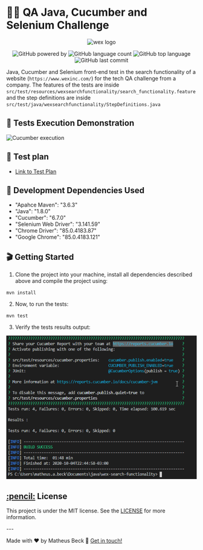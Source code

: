 # 👨‍💻 QA Java, Cucumber and Selenium Challenge

<p align="center">
  <img alt="wex logo" width="15%" src="https://www.wexinc.com/wp-content/uploads/2018/08/logo-WEX.png">
</p>

<p align="center">
  <img alt="GitHub powered by" src="https://img.shields.io/badge/cucumber-tests-green.svg?style=flat-square">
  <img alt="GitHub language count" src="https://img.shields.io/github/languages/count/matheus-beck/qa-java-cucumber-selenium-challenge">
  <img alt="GitHub top language" src="https://img.shields.io/github/languages/top/matheus-beck/qa-java-cucumber-selenium-challenge">
  <img alt="GitHub last commit" src="https://img.shields.io/github/last-commit/matheus-beck/qa-java-cucumber-selenium-challenge">
</p>

Java, Cucumber and Selenium front-end test in the search functionality of a website (`https://www.wexinc.com/`) for the tech QA challenge from a company. The features of the tests are inside `src/test/resources/wexsearchfunctionality/search_functionality.feature` and the step definitions are inside `src/test/java/wexsearchfunctionality/StepDefinitions.java`

## 🎥 Tests Execution Demonstration

![Cucumber execution](execution.gif)

## 📅 Test plan
- [Link to Test Plan](Beck_Matheus_QATask.pdf)

## 💾 Development Dependencies Used

- "Apahce Maven": "3.6.3"
- "Java":  "1.8.0"
- "Cucumber": "6.7.0"
- "Selenium Web Driver": "3.141.59"
- "Chrome Driver": "85.0.4183.87"
- "Google Chrome": "85.0.4183.121"

## 🎬 Getting Started

1. Clone the project into your machine, install all dependencies described above and compile the project using:

```console
mvn install
```

2. Now, to run the tests:

```console
mvn test
```

3. Verify the tests results output:

![Tests results output](tests_results.png)

<h2><a class="anchor" aria-hidden="true" href="#memo-license">:pencil:</a> License </h2>
<p>This project is under the MIT license. See the <a href="https://github.com/matheus-beck/blog/blob/master/LICENSE">LICENSE</a> for more information.</p>
---

Made with ❤️ by Matheus Beck 👋 [Get in touch!](https://www.linkedin.com/in/matheus-beck/)

